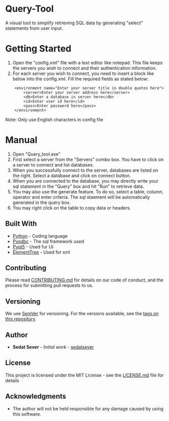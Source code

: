# Query-Tool
A visual tool to simplify retrieving SQL data by generating "select" statements from user input.

# Getting Started
1. Open the "config.xml" file with a text editor like notepad. This file keeps the servers you wish to connect and their authentication information. 
2. For each server you wish to connect, you need to insert a block like below into the config.xml. Fill the required fields as stated below:

```
    <environment name="Enter your server title in double quotes here">
        <server>Enter your server address here</server>
        <db>Enter a database in server here</db>
        <id>Enter user id here</id>
        <pass>Enter password here</pass>
    </environment>
```
Note: Only use English characters in config file

# Manual
1. Open "Query_tool.exe"
2. First select a server from the "Servers" combo box. You have to click on a server to connect and list databases.
3. When you successfully connect to the server, databases are listed on the right. Select a database and click on connect button.
4. When you are connected to the database, you may directly write your sql statement in the "Query" box and hit "Run" to retrieve data.
5. You may also use the generate feature. To do so, select a table, column, operator and enter criteria. The sql staement will be automatically generated in the query box.
6. You may right click on the table to copy data or headers.

## Built With
* [Python](https://www.python.org/) - Coding language
* [Pyodbc](https://github.com/mkleehammer/pyodbc) - The sql framework used
* [Pyqt5](https://riverbankcomputing.com/software/pyqt/intro) - Used fur UI
* [ElementTree](https://docs.python.org/2/library/xml.etree.elementtree.html) - Used for xml

## Contributing

Please read [CONTRIBUTING.md](https://gist.github.com/PurpleBooth/b24679402957c63ec426) for details on our code of conduct, and the process for submitting pull requests to us.

## Versioning

We use [SemVer](http://semver.org/) for versioning. For the versions available, see the [tags on this repository](https://github.com/your/project/tags). 

## Author

* **Sedat Sever** - *Initial work* - [sedatsever](https://github.com/sedatsever)

## License

This project is licensed under the MIT License - see the [LICENSE.md](LICENSE.md) file for details

## Acknowledgments

* The author will not be held responsible for any damage caused by using this software.
